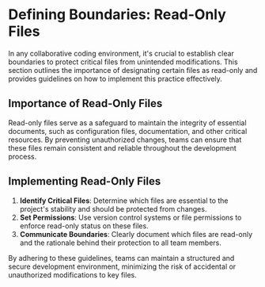 # Defining Boundaries: Read-Only Files

In any collaborative coding environment, it's crucial to establish clear boundaries to protect critical files from unintended modifications. This section outlines the importance of designating certain files as read-only and provides guidelines on how to implement this practice effectively.

## Importance of Read-Only Files

Read-only files serve as a safeguard to maintain the integrity of essential documents, such as configuration files, documentation, and other critical resources. By preventing unauthorized changes, teams can ensure that these files remain consistent and reliable throughout the development process.

## Implementing Read-Only Files

1. **Identify Critical Files**: Determine which files are essential to the project's stability and should be protected from changes.
2. **Set Permissions**: Use version control systems or file permissions to enforce read-only status on these files.
3. **Communicate Boundaries**: Clearly document which files are read-only and the rationale behind their protection to all team members.

By adhering to these guidelines, teams can maintain a structured and secure development environment, minimizing the risk of accidental or unauthorized modifications to key files.
